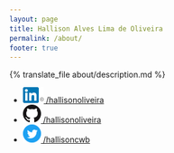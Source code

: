 ```yaml
---
layout: page
title: Hallison Alves Lima de Oliveira
permalink: /about/
footer: true
---
```


{% translate_file about/description.md %}

<ul>
    <li class="social-media">
        <a href="https://www.linkedin.com/in/hallisonoliveira">
            <img src="/src/images/linkedin-color.png" />
             /hallisonoliveira
        </a>
    </li>
    <li class="social-media">
        <a href="https://github.com/hallisonoliveira">
            <img src="/src/images/github-black.png" />
            /hallisonoliveira
        </a>
    </li>
    <li class="social-media">
        <a href="https://twitter.com/hallisoncwb">
            <img src="/src/images/twitter-color.png" />
            /hallisoncwb
        </a>
    </li>
</ul>
